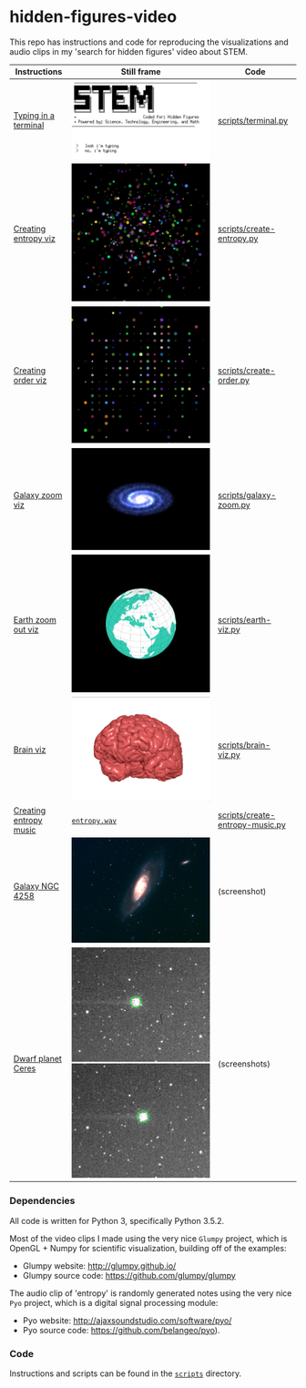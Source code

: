 hidden-figures-video
====================

This repo has instructions and code for reproducing the visualizations and audio clips in my 'search for hidden figures' video about STEM.

| Instructions                                                           | Still frame                                             | Code                                                               |
|------------------------------------------------------------------------|---------------------------------------------------------|--------------------------------------------------------------------|
| [Typing in a terminal](scripts#typing-in-a-terminal)                   | ![terminal](images/terminal.png)                        | [scripts/terminal.py](scripts/terminal.py)                         |
| [Creating entropy viz](scripts#scripts#creating-entropy-visualization) | ![entropy](images/create-entropy.png)                   | [scripts/create-entropy.py](scripts/create-entropy.py)             |
| [Creating order viz](scripts#scripts#creating-order-visualization)     | ![order](images/create-order.png)                       | [scripts/create-order.py](scripts/create-order.py)                 |
| [Galaxy zoom viz](scripts#galaxy-zoom-visualization)                   | ![galaxy](images/galaxy-zoom.png)                       | [scripts/galaxy-zoom.py](scripts/galaxy-zoom.py)                   |
| [Earth zoom out viz](scripts#earth-zoom-out-visualization)             | ![earth](images/earth-viz.png)                          | [scripts/earth-viz.py](scripts/earth-viz.py)                       |
| [Brain viz](scripts#brain-visualization)                               | ![brain](images/brain-viz.png)                          | [scripts/brain-viz.py](scripts/brain-viz.py)                       |
| [Creating entropy music](scripts#creating-entropy-music)               | [`entropy.wav`](scripts/entropy.wav)                    | [scripts/create-entropy-music.py](scripts/create-entropy-music.py) |
| [Galaxy NGC 4258](scripts#galaxy-ngc-4258)                             | ![ngc-4258](images/ngc-4258.png)                        | (screenshot)                                                       |
| [Dwarf planet Ceres](scripts#dwarf-planet-ceres)                       | ![ceres](images/ceres1.png) ![ceres](images/ceres2.png) | (screenshots)                                                      |

### Dependencies

All code is written for Python 3, specifically Python 3.5.2.

Most of the video clips I made using the very nice `Glumpy` project, which is OpenGL + Numpy for scientific visualization, building off of the examples:

-	Glumpy website: http://glumpy.github.io/
-	Glumpy source code: https://github.com/glumpy/glumpy

The audio clip of 'entropy' is randomly generated notes using the very nice `Pyo` project, which is a digital signal processing module:

-	Pyo website: http://ajaxsoundstudio.com/software/pyo/
-	Pyo source code: https://github.com/belangeo/pyo).

### Code

Instructions and scripts can be found in the [`scripts`](scripts) directory.
